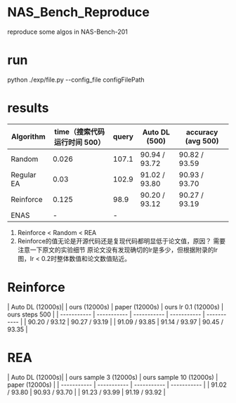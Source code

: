 # NAS_Bench_Reproduce
reproduce some algos in NAS-Bench-201

# run
python ./exp/file.py --config_file configFilePath

# results
| Algorithm      | time（搜索代码运行时间 500） | query | Auto DL (500) | accuracy (avg 500) |
| ----------- | ----------- | ----------- | ----------- | ----------- |
| Random      |  0.026  | 107.1 | 90.94 / 93.72 | 90.82 / 93.59 |
| Regular EA   |  0.03   | 102.9 | 91.02 / 93.80 | 90.93 / 93.70 |
| Reinforce |  0.125  | 98.9 | 90.20 / 93.12 | 90.27 / 93.19 |
| ENAS | - | - |

1. Reinforce < Random < REA
2. Reinforce的值无论是开源代码还是复现代码都明显低于论文值，原因？ 需要注意一下原文的实验细节
   原论文没有发现确切的lr是多少，但根据附录的lr图，lr < 0.2时整体数值和论文数值贴近。

# Reinforce
| Auto DL (12000s)|  | ours (12000s) | paper (12000s) | ours lr 0.1 (12000s) | ours steps 500 |
| ----------- | ----------- | ----------- | ----------- | ----------- |
| 90.20 / 93.12  |  90.27 / 93.19  |  | 91.09 / 93.85 | 91.14 / 93.97 | 90.45 / 93.35 |

# REA
| Auto DL (12000s)|  | ours sample 3 (12000s) | ours sample 10 (12000s) | paper (12000s) |
| ----------- | ----------- | ----------- | ----------- |
| 91.02 / 93.80  |  90.93 / 93.70  |  | 91.23 / 93.99 | 91.19 / 93.92 |